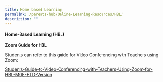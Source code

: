 ```yaml
---
title: Home based Learning
permalink: /parents-hub/Online-Learning-Resources/HBL/
description: ""
---
```

#### Home-Based Learning (HBL)

 **Zoom Guide for HBL**  

Students can refer to this guide for Video Conferencing with Teachers using Zoom:

[Students-Guide-to-Video-Conferencing-with-Teachers-Using-Zoom-for-HBL-MOE-ETD-Version](/files/hblsls.pdf)